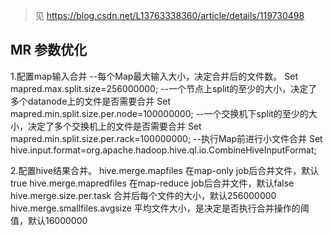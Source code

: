 > 见 https://blog.csdn.net/L13763338360/article/details/119730498



## MR 参数优化

1.配置map输入合并
--每个Map最大输入大小，决定合并后的文件数。
Set mapred.max.split.size=256000000;
--一个节点上split的至少的大小，决定了多个datanode上的文件是否需要合并
Set mapred.min.split.size.per.node=100000000;
--一个交换机下split的至少的大小，决定了多个交换机上的文件是否需要合并
Set mapred.min.split.size.per.rack=100000000;
--执行Map前进行小文件合并
Set hive.input.format=org.apache.hadoop.hive.ql.io.CombineHiveInputFormat;

2.配置hive结果合并。
hive.merge.mapfiles 在map-only job后合并文件，默认true
hive.merge.mapredfiles 在map-reduce job后合并文件，默认false
hive.merge.size.per.task 合并后每个文件的大小，默认256000000
hive.merge.smallfiles.avgsize 平均文件大小，是决定是否执行合并操作的阈值，默认16000000